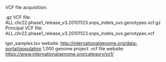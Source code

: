 VCF file acquisition:

.gz VCF file: ALL.chr22.phase1_release_v3.20101123.snps_indels_svs.genotypes.vcf.gz
Principal VCF file: ALL.chr22.phase1_release_v3.20101123.snps_indels_svs.genotypes.vcf

igsr_samples.tsv website: http://internationalgenome.org/data-portal/population
1,000 genome project .vcf file website: https://www.internationalgenome.org/category/vcf/
